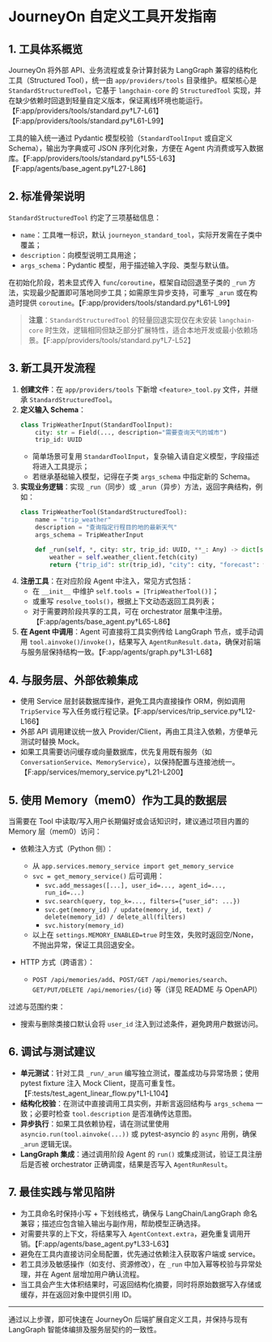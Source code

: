 # JourneyOn 自定义工具开发指南

## 1. 工具体系概览
JourneyOn 将外部 API、业务流程或复杂计算封装为 LangGraph 兼容的结构化工具（Structured Tool），统一由 `app/providers/tools` 目录维护。框架核心是 `StandardStructuredTool`，它基于 `langchain-core` 的 `StructuredTool` 实现，并在缺少依赖时回退到轻量自定义版本，保证离线环境也能运行。【F:app/providers/tools/standard.py†L7-L61】【F:app/providers/tools/standard.py†L61-L99】

工具的输入统一通过 Pydantic 模型校验（`StandardToolInput` 或自定义 Schema），输出为字典或可 JSON 序列化对象，方便在 Agent 内消费或写入数据库。【F:app/providers/tools/standard.py†L55-L63】【F:app/agents/base_agent.py†L27-L86】

## 2. 标准骨架说明
`StandardStructuredTool` 约定了三项基础信息：
- `name`：工具唯一标识，默认 `journeyon_standard_tool`，实际开发需在子类中覆盖；
- `description`：向模型说明工具用途；
- `args_schema`：Pydantic 模型，用于描述输入字段、类型与默认值。

在初始化阶段，若未显式传入 `func`/`coroutine`，框架自动回退至子类的 `_run` 方法，实现最少配置即可落地同步工具；如需原生异步支持，可重写 `_arun` 或在构造时提供 `coroutine`。【F:app/providers/tools/standard.py†L61-L99】

> **注意**：`StandardStructuredTool` 的轻量回退实现仅在未安装 `langchain-core` 时生效，逻辑相同但缺乏部分扩展特性，适合本地开发或最小依赖场景。【F:app/providers/tools/standard.py†L7-L52】

## 3. 新工具开发流程
1. **创建文件**：在 `app/providers/tools` 下新增 `<feature>_tool.py` 文件，并继承 `StandardStructuredTool`。
2. **定义输入 Schema**：
   ```python
   class TripWeatherInput(StandardToolInput):
       city: str = Field(..., description="需要查询天气的城市")
       trip_id: UUID
   ```
   - 简单场景可复用 `StandardToolInput`，复杂输入请自定义模型，字段描述将进入工具提示；
   - 若继承基础输入模型，记得在子类 `args_schema` 中指定新的 Schema。
3. **实现业务逻辑**：实现 `_run`（同步）或 `_arun`（异步）方法，返回字典结构，例如：
   ```python
   class TripWeatherTool(StandardStructuredTool):
       name = "trip_weather"
       description = "查询指定行程目的地的最新天气"
       args_schema = TripWeatherInput

       def _run(self, *, city: str, trip_id: UUID, **_: Any) -> dict[str, Any]:
           weather = self.weather_client.fetch(city)
           return {"trip_id": str(trip_id), "city": city, "forecast": weather}
   ```
4. **注册工具**：在对应阶段 Agent 中注入，常见方式包括：
   - 在 `__init__` 中维护 `self.tools = [TripWeatherTool()]`；
   - 或重写 `resolve_tools()`，根据上下文动态返回工具列表；
   - 对于需要跨阶段共享的工具，可在 orchestrator 层集中注册。【F:app/agents/base_agent.py†L65-L86】
5. **在 Agent 中调用**：Agent 可直接将工具实例传给 LangGraph 节点，或手动调用 `tool.ainvoke()`/`invoke()`，结果写入 `AgentRunResult.data`，确保对前端与服务层保持结构一致。【F:app/agents/graph.py†L31-L68】

## 4. 与服务层、外部依赖集成
- 使用 Service 层封装数据库操作，避免工具内直接操作 ORM，例如调用 `TripService` 写入任务或行程记录。【F:app/services/trip_service.py†L12-L166】
- 外部 API 调用建议统一放入 Provider/Client，再由工具注入依赖，方便单元测试时替换 Mock。
- 如果工具需要访问缓存或向量数据库，优先复用既有服务（如 `ConversationService`、`MemoryService`），以保持配置与连接池统一。【F:app/services/memory_service.py†L21-L200】

## 5. 使用 Memory（mem0）作为工具的数据层

当需要在 Tool 中读取/写入用户长期偏好或会话知识时，建议通过项目内置的 Memory 层（mem0）访问：

- 依赖注入方式（Python 侧）：
  - 从 `app.services.memory_service import get_memory_service`
  - `svc = get_memory_service()` 后可调用：
    - `svc.add_messages([...], user_id=..., agent_id=..., run_id=...)`
    - `svc.search(query, top_k=..., filters={"user_id": ...})`
    - `svc.get(memory_id) / update(memory_id, text) / delete(memory_id) / delete_all(filters)`
    - `svc.history(memory_id)`
  - 以上在 `settings.MEMORY_ENABLED=true` 时生效，失败时返回空/None，不抛出异常，保证工具回退安全。

- HTTP 方式（跨语言）：
  - `POST /api/memories/add`、`POST/GET /api/memories/search`、`GET/PUT/DELETE /api/memories/{id}` 等（详见 README 与 OpenAPI）

过滤与范围约束：
- 搜索与删除类接口默认会将 `user_id` 注入到过滤条件，避免跨用户数据访问。

## 6. 调试与测试建议
- **单元测试**：针对工具 `_run/_arun` 编写独立测试，覆盖成功与异常场景；使用 pytest fixture 注入 Mock Client，提高可重复性。【F:tests/test_agent_linear_flow.py†L1-L104】
- **结构化校验**：在测试中直接调用工具实例，并断言返回结构与 `args_schema` 一致；必要时检查 `tool.description` 是否准确传达意图。
- **异步执行**：如果工具依赖协程，请在测试里使用 `asyncio.run(tool.ainvoke(...))` 或 pytest-asyncio 的 `async` 用例，确保 `_arun` 逻辑无误。
- **LangGraph 集成**：通过调用阶段 Agent 的 `run()` 或集成测试，验证工具注册后是否被 orchestrator 正确调度，结果是否写入 `AgentRunResult`。

## 7. 最佳实践与常见陷阱
- 为工具命名时保持小写 + 下划线格式，确保与 LangChain/LangGraph 命名兼容；描述应包含输入输出与副作用，帮助模型正确选择。
- 对需要共享的上下文，将结果写入 `AgentContext.extra`，避免重复调用开销。【F:app/agents/base_agent.py†L33-L63】
- 避免在工具内直接访问全局配置，优先通过依赖注入获取客户端或 service。
- 若工具涉及敏感操作（如支付、资源修改），在 `_run` 中加入幂等校验与异常处理，并在 Agent 层增加用户确认流程。
- 当工具会产生大体积结果时，可返回结构化摘要，同时将原始数据写入存储或缓存，并在返回对象中提供引用 ID。

---
通过以上步骤，即可快速在 JourneyOn 后端扩展自定义工具，并保持与现有 LangGraph 智能体编排及服务层契约的一致性。
